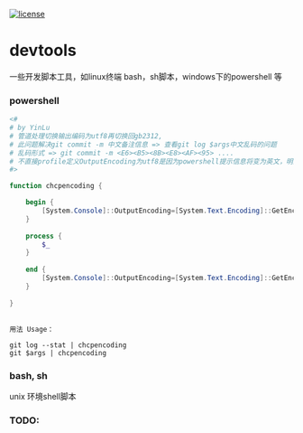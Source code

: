 [![license](https://img.shields.io/github/license/mashape/apistatus.svg)](https://github.com/dh9527/devtools)

# devtools

一些开发脚本工具，如linux终端 bash，sh脚本，windows下的powershell 等

### powershell

```powershell
<#
# by YinLu
# 管道处理切换输出编码为utf8再切换回gb2312,
# 此问题解决git commit -m 中文备注信息 => 查看git log $args中文乱码的问题
# 乱码形式 => git commit -m <E6><B5><8B><E8><AF><95> ....
# 不直接profile定义OutputEncoding为utf8是因为powershell提示信息将变为英文，明显不是想要的
#>

function chcpencoding {

    begin {
        [System.Console]::OutputEncoding=[System.Text.Encoding]::GetEncoding(65001)
    }
	
    process {
        $_
    }
	
    end {
        [System.Console]::OutputEncoding=[System.Text.Encoding]::GetEncoding(936)
    }
	
}
```

```text

用法 Usage：

git log --stat | chcpencoding
git $args | chcpencoding

```

### bash, sh

unix 环境shell脚本

### TODO:





